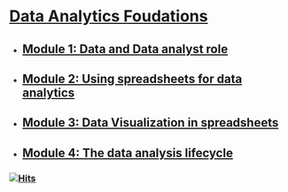 # [Data Analytics Foudations](https://www.coursera.org/learn/data-analytics-foundations/home/module/1)

- ## [Module 1: Data and Data analyst role](./module_1/README.md)
- ## [Module 2: Using spreadsheets for data analytics](./module_2/README.md)
- ## [Module 3: Data Visualization in spreadsheets](./module_3/README.md)
- ## [Module 4: The data analysis lifecycle](./module_4/README.md)

### [![Hits](https://hits.seeyoufarm.com/api/count/incr/badge.svg?url=https%3A%2F%2Fgithub.com%2FNeeraj303%2FCS50-SQL&count_bg=%230A56D5&title_bg=%23555555&icon=&icon_color=%23E7E7E7&title=hits&edge_flat=false)](https://hits.seeyoufarm.com)

